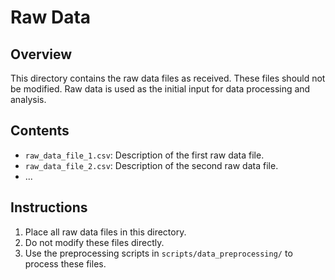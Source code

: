# Raw Data 
## Overview
This directory contains the raw data files as received. These files should not be modified. Raw data is used as the initial input for data processing and analysis.

## Contents
- `raw_data_file_1.csv`: Description of the first raw data file.
- `raw_data_file_2.csv`: Description of the second raw data file.
- ...

## Instructions
1. Place all raw data files in this directory.
2. Do not modify these files directly.
3. Use the preprocessing scripts in `scripts/data_preprocessing/` to process these files.
